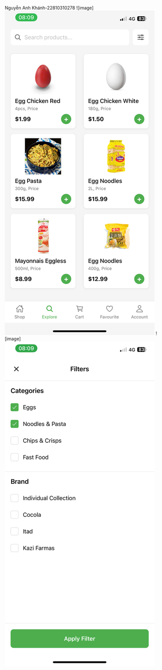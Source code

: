 Nguyễn Anh Khánh-22810310278
![image]![alt text](435512001-3d64f08f-b2e1-4602-af08-700147dad5ef.png)
![image]![alt text](435512010-d5c2bbe7-f429-4e9b-9d17-75244e46786a.png)
